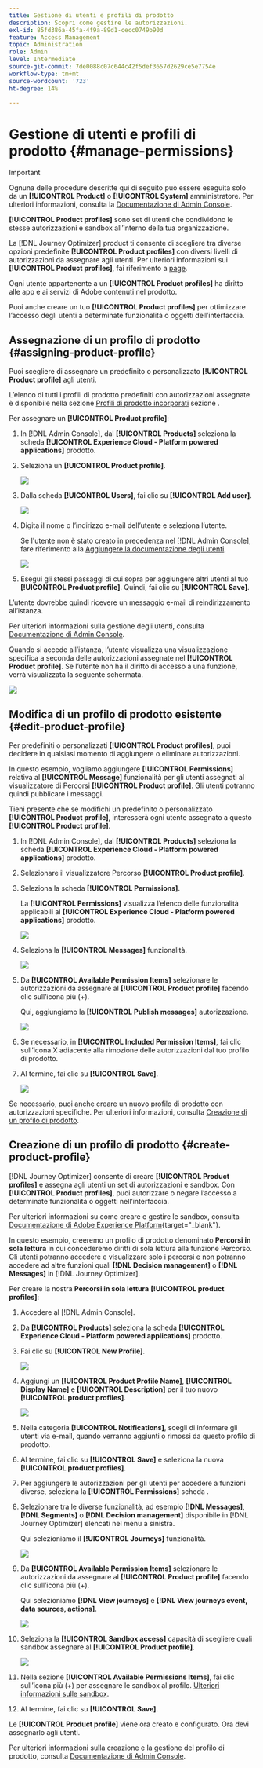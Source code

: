 ```yaml
---
title: Gestione di utenti e profili di prodotto
description: Scopri come gestire le autorizzazioni.
exl-id: 85fd386a-45fa-4f9a-89d1-cecc0749b90d
feature: Access Management
topic: Administration
role: Admin
level: Intermediate
source-git-commit: 7de0088c07c644c42f5def3657d2629ce5e7754e
workflow-type: tm+mt
source-wordcount: '723'
ht-degree: 14%

---
```


# Gestione di utenti e profili di prodotto {#manage-permissions}

>[!IMPORTANT]
>
> Ognuna delle procedure descritte qui di seguito può essere eseguita solo da un **[!UICONTROL Product]** o **[!UICONTROL System]** amministratore. Per ulteriori informazioni, consulta la [Documentazione di Admin Console](https://helpx.adobe.com/enterprise/admin-guide.html/enterprise/using/admin-roles.ug.html).

**[!UICONTROL Product profiles]** sono set di utenti che condividono le stesse autorizzazioni e sandbox all’interno della tua organizzazione.

La [!DNL Journey Optimizer] product ti consente di scegliere tra diverse opzioni predefinite **[!UICONTROL Product profiles]** con diversi livelli di autorizzazioni da assegnare agli utenti. Per ulteriori informazioni sui **[!UICONTROL Product profiles]**, fai riferimento a [page](ootb-product-profiles.md).

Ogni utente appartenente a un **[!UICONTROL Product profiles]** ha diritto alle app e ai servizi di Adobe contenuti nel prodotto.

Puoi anche creare un tuo **[!UICONTROL Product profiles]** per ottimizzare l’accesso degli utenti a determinate funzionalità o oggetti dell’interfaccia.

## Assegnazione di un profilo di prodotto {#assigning-product-profile}

Puoi scegliere di assegnare un predefinito o personalizzato **[!UICONTROL Product profile]** agli utenti.

L’elenco di tutti i profili di prodotto predefiniti con autorizzazioni assegnate è disponibile nella sezione [Profili di prodotto incorporati](ootb-product-profiles.md) sezione .

Per assegnare un **[!UICONTROL Product profile]**:

1. In [!DNL Admin Console], dal **[!UICONTROL Products]** seleziona la scheda **[!UICONTROL Experience Cloud - Platform powered applications]** prodotto.

1. Seleziona un **[!UICONTROL Product profile]**.

   ![](../assets/do-not-localize/access_control_2.png)

1. Dalla scheda **[!UICONTROL Users]**, fai clic su **[!UICONTROL Add user]**.

   ![](../assets/do-not-localize/access_control_3.png)

1. Digita il nome o l’indirizzo e-mail dell’utente e seleziona l’utente.

   Se l&#39;utente non è stato creato in precedenza nel [!DNL Admin Console], fare riferimento alla [Aggiungere la documentazione degli utenti](https://helpx.adobe.com/enterprise/admin-guide.html/enterprise/using/manage-users-individually.ug.html#add-users).

   ![](../assets/do-not-localize/access_control_4.png)

1. Esegui gli stessi passaggi di cui sopra per aggiungere altri utenti al tuo **[!UICONTROL Product profile]**. Quindi, fai clic su **[!UICONTROL Save]**.

L’utente dovrebbe quindi ricevere un messaggio e-mail di reindirizzamento all’istanza.

Per ulteriori informazioni sulla gestione degli utenti, consulta [Documentazione di Admin Console](https://helpx.adobe.com/enterprise/admin-guide.html/enterprise/using/manage-users-individually.ug.html).

Quando si accede all’istanza, l’utente visualizza una visualizzazione specifica a seconda delle autorizzazioni assegnate nel **[!UICONTROL Product profile]**. Se l’utente non ha il diritto di accesso a una funzione, verrà visualizzata la seguente schermata.

![](../assets/do-not-localize/access_control_1.png)

## Modifica di un profilo di prodotto esistente {#edit-product-profile}

Per predefiniti o personalizzati **[!UICONTROL Product profiles]**, puoi decidere in qualsiasi momento di aggiungere o eliminare autorizzazioni.

In questo esempio, vogliamo aggiungere **[!UICONTROL Permissions]** relativa al **[!UICONTROL Message]** funzionalità per gli utenti assegnati al visualizzatore di Percorsi **[!UICONTROL Product profile]**. Gli utenti potranno quindi pubblicare i messaggi.

Tieni presente che se modifichi un predefinito o personalizzato **[!UICONTROL Product profile]**, interesserà ogni utente assegnato a questo **[!UICONTROL Product profile]**.

1. In [!DNL Admin Console], dal **[!UICONTROL Products]** seleziona la scheda **[!UICONTROL Experience Cloud - Platform powered applications]** prodotto.

1. Selezionare il visualizzatore Percorso **[!UICONTROL Product profile]**.

1. Seleziona la scheda **[!UICONTROL Permissions]**.

   La **[!UICONTROL Permissions]** visualizza l’elenco delle funzionalità applicabili al **[!UICONTROL Experience Cloud - Platform powered applications]** prodotto.

   ![](../assets/do-not-localize/access_control_5.png)

1. Seleziona la **[!UICONTROL Messages]** funzionalità.

   ![](../assets/do-not-localize/access_control_6.png)

1. Da **[!UICONTROL Available Permission Items]** selezionare le autorizzazioni da assegnare al **[!UICONTROL Product profile]** facendo clic sull’icona più (+).

   Qui, aggiungiamo la **[!UICONTROL Publish messages]** autorizzazione.

   ![](../assets/do-not-localize/access_control_7.png)

1. Se necessario, in **[!UICONTROL Included Permission Items]**, fai clic sull’icona X adiacente alla rimozione delle autorizzazioni dal tuo profilo di prodotto.

1. Al termine, fai clic su **[!UICONTROL Save]**.

   ![](../assets/do-not-localize/access_control_8.png)

Se necessario, puoi anche creare un nuovo profilo di prodotto con autorizzazioni specifiche. Per ulteriori informazioni, consulta [Creazione di un profilo di prodotto](#create-product-profile).

## Creazione di un profilo di prodotto {#create-product-profile}

[!DNL Journey Optimizer] consente di creare **[!UICONTROL Product profiles]** e assegna agli utenti un set di autorizzazioni e sandbox. Con **[!UICONTROL Product profiles]**, puoi autorizzare o negare l’accesso a determinate funzionalità o oggetti nell’interfaccia.

Per ulteriori informazioni su come creare e gestire le sandbox, consulta [Documentazione di Adobe Experience Platform](https://experienceleague.adobe.com/docs/experience-platform/sandbox/ui/user-guide.html?lang=it){target=&quot;_blank&quot;}.

In questo esempio, creeremo un profilo di prodotto denominato **Percorsi in sola lettura** in cui concederemo diritti di sola lettura alla funzione Percorso. Gli utenti potranno accedere e visualizzare solo i percorsi e non potranno accedere ad altre funzioni quali **[!DNL  Decision management]** o **[!DNL Messages]** in [!DNL Journey Optimizer].

Per creare la nostra **Percorsi in sola lettura** **[!UICONTROL product profiles]**:

1. Accedere al [!DNL Admin Console].

1. Da **[!UICONTROL Products]** seleziona la scheda **[!UICONTROL Experience Cloud - Platform powered applications]** prodotto.

1. Fai clic su **[!UICONTROL New Profile]**.

   ![](../assets/do-not-localize/access_control_9.png)

1. Aggiungi un **[!UICONTROL Product Profile Name]**, **[!UICONTROL Display Name]** e **[!UICONTROL Description]** per il tuo nuovo **[!UICONTROL product profiles]**.

   ![](../assets/do-not-localize/access_control_10.png)

1. Nella categoria **[!UICONTROL Notifications]**, scegli di informare gli utenti via e-mail, quando verranno aggiunti o rimossi da questo profilo di prodotto.

1. Al termine, fai clic su **[!UICONTROL Save]** e seleziona la nuova **[!UICONTROL product profiles]**.

1. Per aggiungere le autorizzazioni per gli utenti per accedere a funzioni diverse, seleziona la **[!UICONTROL Permissions]** scheda .

1. Selezionare tra le diverse funzionalità, ad esempio **[!DNL Messages]**, **[!DNL Segments]** o **[!DNL Decision management]** disponibile in [!DNL Journey Optimizer] elencati nel menu a sinistra.

   Qui selezioniamo il **[!UICONTROL Journeys]** funzionalità.

   ![](../assets/do-not-localize/access_control_11.png)

1. Da **[!UICONTROL Available Permission Items]** selezionare le autorizzazioni da assegnare al **[!UICONTROL Product profile]** facendo clic sull’icona più (+).

   Qui selezioniamo **[!DNL View journeys]** e **[!DNL View journeys event, data sources, actions]**.

   ![](../assets/do-not-localize/access_control_12.png)

1. Seleziona la **[!UICONTROL Sandbox access]** capacità di scegliere quali sandbox assegnare al **[!UICONTROL Product profile]**.

   ![](../assets/do-not-localize/access_control_13.png)

1. Nella sezione **[!UICONTROL Available Permissions Items]**, fai clic sull’icona più (+) per assegnare le sandbox al profilo. [Ulteriori informazioni sulle sandbox](sandboxes.md).

1. Al termine, fai clic su **[!UICONTROL Save]**.

Le **[!UICONTROL Product profile]** viene ora creato e configurato. Ora devi assegnarlo agli utenti.

Per ulteriori informazioni sulla creazione e la gestione del profilo di prodotto, consulta [Documentazione di Admin Console](https://helpx.adobe.com/enterprise/admin-guide.html/enterprise/using/manage-product-profiles.ug.html).
